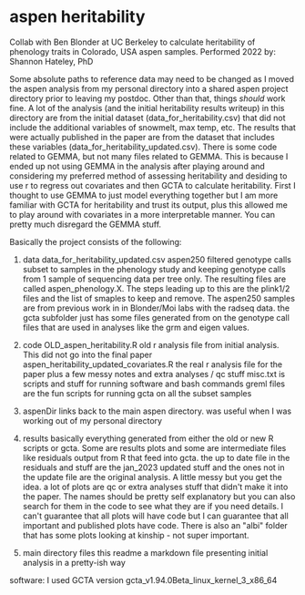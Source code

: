 # aspen heritability

Collab with Ben Blonder at UC Berkeley to calculate heritability of phenology traits in Colorado, USA aspen samples.
Performed 2022
by: Shannon Hateley, PhD

Some absolute paths to reference data may need to be changed as I moved the aspen analysis from my personal directory into a shared aspen project directory prior to leaving my postdoc. Other than that, things *should* work fine. A lot of the analysis (and the initial heritability results writeup) in this directory are from the initial dataset (data_for_heritability.csv) that did not include the additional variables of snowmelt, max temp, etc. The results that were actually published in the paper are from the dataset that includes these variables (data_for_heritability_updated.csv). There is some code related to GEMMA, but not many files related to GEMMA. This is because I ended up not using GEMMA in the analysis after playing around and considering my preferred method of assessing heritability and desiding to use r to regress out covariates and then GCTA to calculate heritability. First I thought to use GEMMA to just model everything together but I am more familiar with GCTA for heritability and trust its output, plus this allowed me to play around with covariates in a more interpretable manner. You can pretty much disregard the GEMMA stuff.
 
Basically the project consists of the following:


1) data
data_for_heritability_updated.csv
aspen250 filtered genotype calls subset to samples in the phenology study and keeping genotype calls from 1 sample of sequencing data per tree only. The resulting files are called aspen_phenology.X. The steps leading up to this are the plink1/2 files and the list of smaples to keep and remove. The aspen250 samples are from previous work in in Blonder/Moi labs with the radseq data.
the gcta subfolder just has some files generated from on the genotype call files that are used in analyses like the grm and eigen values.

2) code
OLD_aspen_heritability.R old r analysis file from initial analysis. This did not go into the final paper
aspen_heritability_updated_covariates.R the real r analysis file for the paper plus a few messy notes and extra analyses / qc stuff
misc.txt is scripts and stuff for running software and bash commands
greml files are the fun scripts for running gcta on all the subset samples

3) aspenDir
links back to the main aspen directory. was useful when I was working out of my personal directory

4) results
basically everything generated from either the old or new R scripts or gcta. Some are results plots and some are intermediate files like residuals output from R that feed into gcta. the up to date file in the residuals and stuff are the jan_2023 updated stuff and the ones not in the update file are the original analysis. A little messy but you get the idea. a lot of plots are qc or extra analyses stuff that didn't make it into the paper. The names should be pretty self explanatory but you can also search for them in the code to see what they are if you need details. I can't guarantee that all plots will have code but I can guarantee that all important and published plots have code. There is also an "albi" folder that has some plots looking at kinship - not super important.

5) main directory files
this readme
a markdown file presenting initial analysis in a pretty-ish way

software: 
I used GCTA version gcta_v1.94.0Beta_linux_kernel_3_x86_64

